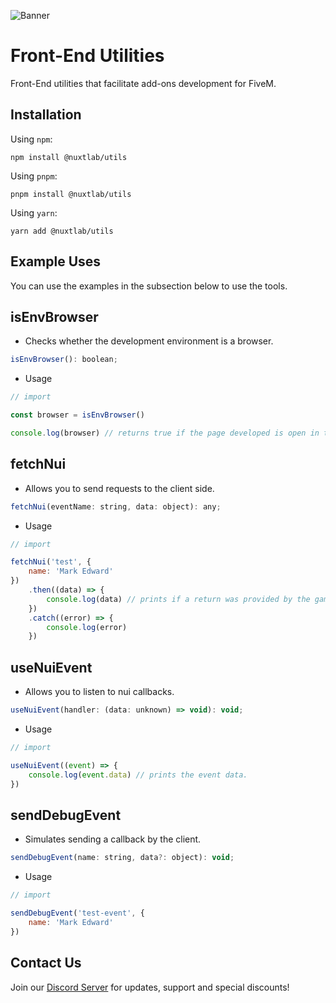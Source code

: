 ![Banner](https://nuxtlab.net/api/files/github_banner-K00eZM3AJl3ek01AFl7AyG8haViBYN.png)

# Front-End Utilities

Front-End utilities that facilitate add-ons development for FiveM.

## Installation

Using `npm`:

```
npm install @nuxtlab/utils
```

Using `pnpm`:

```
pnpm install @nuxtlab/utils
```

Using `yarn`:

```
yarn add @nuxtlab/utils
```

## Example Uses

You can use the examples in the subsection below to use the tools.

## isEnvBrowser

-   Checks whether the development environment is a browser.

```javascript
isEnvBrowser(): boolean;
```

-   Usage

```javascript
// import

const browser = isEnvBrowser()

console.log(browser) // returns true if the page developed is open in the browser.
```

## fetchNui

-   Allows you to send requests to the client side.

```javascript
fetchNui(eventName: string, data: object): any;
```

-   Usage

```javascript
// import

fetchNui('test', {
    name: 'Mark Edward'
})
    .then((data) => {
        console.log(data) // prints if a return was provided by the game.
    })
    .catch((error) => {
        console.log(error)
    })
```

## useNuiEvent

-   Allows you to listen to nui callbacks.

```javascript
useNuiEvent(handler: (data: unknown) => void): void;
```

-   Usage

```javascript
// import

useNuiEvent((event) => {
    console.log(event.data) // prints the event data.
})
```

## sendDebugEvent

-   Simulates sending a callback by the client.

```javascript
sendDebugEvent(name: string, data?: object): void;
```

-   Usage

```javascript
// import

sendDebugEvent('test-event', {
    name: 'Mark Edward'
})
```

## Contact Us

Join our [Discord Server](https://discord.gg/fcNrD3XNdv) for updates, support and special discounts!
